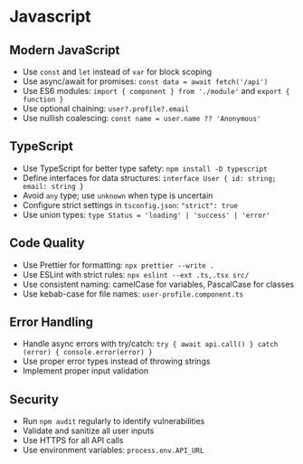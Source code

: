# Javascript

## Modern JavaScript
- Use `const` and `let` instead of `var` for block scoping
- Use async/await for promises: `const data = await fetch('/api')`
- Use ES6 modules: `import { component } from './module'` and `export { function }`
- Use optional chaining: `user?.profile?.email`
- Use nullish coalescing: `const name = user.name ?? 'Anonymous'`

## TypeScript
- Use TypeScript for better type safety: `npm install -D typescript`
- Define interfaces for data structures: `interface User { id: string; email: string }`
- Avoid `any` type; use `unknown` when type is uncertain
- Configure strict settings in `tsconfig.json`: `"strict": true`
- Use union types: `type Status = 'loading' | 'success' | 'error'`

## Code Quality
- Use Prettier for formatting: `npx prettier --write .`
- Use ESLint with strict rules: `npx eslint --ext .ts,.tsx src/`
- Use consistent naming: camelCase for variables, PascalCase for classes
- Use kebab-case for file names: `user-profile.component.ts`

## Error Handling
- Handle async errors with try/catch: `try { await api.call() } catch (error) { console.error(error) }`
- Use proper error types instead of throwing strings
- Implement proper input validation

## Security
- Run `npm audit` regularly to identify vulnerabilities
- Validate and sanitize all user inputs
- Use HTTPS for all API calls
- Use environment variables: `process.env.API_URL`
